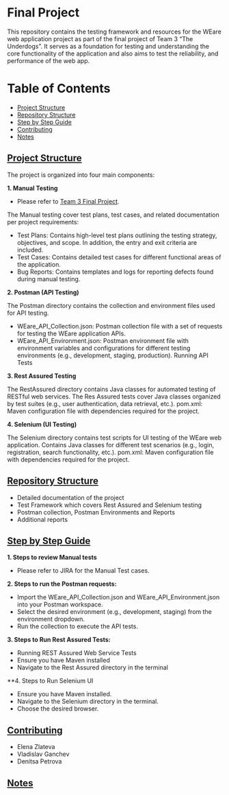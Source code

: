 # Final Project 

This repository contains the testing framework and resources for the WEare web application project as part of the final project of Team 3 “The Underdogs”. It serves as a foundation for testing and understanding the core functionality of the application and also aims to test the reliability, and performance of the web app. 


# Table of Contents
- [Project Structure](#structure)
- [Repository Structure](#repository)
- [Step by Step Guide](#step-by-step-guide)
- [Contributing](#contributing)
- [Notes](#notes)


## [Project Structure](#structure)

The project is organized into four main components:

**1. Manual Testing** 
   - Please refer to [Team 3 Final Project](https://final-project-team-3.atlassian.net/).

The Manual testing cover test plans, test cases, and related documentation per project requirements: 

- Test Plans: Contains high-level test plans outlining the testing strategy, objectives, and scope. In addition, the entry and exit criteria are included. 
- Test Cases: Contains detailed test cases for different functional areas of the application.
- Bug Reports: Contains templates and logs for reporting defects found during manual testing.

**2. Postman (API Testing)** 

The Postman directory contains the collection and environment files used for API testing.

- WEare_API_Collection.json: Postman collection file with a set of requests for testing the WEare application APIs.
- WEare_API_Environment.json: Postman environment file with environment variables and configurations for different testing environments (e.g., development, staging, production).
Running API Tests

**3. Rest Assured Testing** 

The RestAssured directory contains Java classes for automated testing of RESTful web services.
The Res Assured tests cover Java classes organized by test suites (e.g., user authentication, data retrieval, etc.).
pom.xml: Maven configuration file with dependencies required for the project.

**4. Selenium (UI Testing)**

The Selenium directory contains test scripts for UI testing of the WEare web application.
Contains Java classes for different test scenarios (e.g., login, registration, search functionality, etc.).
pom.xml: Maven configuration file with dependencies required for the project.

## [Repository Structure](#repository)

- Detailed documentation of the project
- Test Framework which covers Rest Assured and Selenium testing
- Postman collection, Postman Environments and Reports
- Additional reports
  

## [Step by Step Guide](#step-by-step-guide)


**1. Steps to review Manual tests** 
- Please refer to JIRA for the Manual Test cases.

**2. Steps to run the Postman requests:** 

- Import the WEare_API_Collection.json and WEare_API_Environment.json into your Postman workspace.
- Select the desired environment (e.g., development, staging) from the environment dropdown.
- Run the collection to execute the API tests.

**3. Steps to Run Rest Assured Tests:** 

- Running REST Assured Web Service Tests
- Ensure you have Maven installed
- Navigate to the Rest Assured directory in the terminal


**4. Steps to Run Selenium UI
- Ensure you have Maven installed.
- Navigate to the Selenium directory in the terminal.
- Choose the desired browser.


## [Contributing](#contributing)
- Elena Zlateva
- Vladislav Ganchev
- Denitsa Petrova

## [Notes](#notes)

